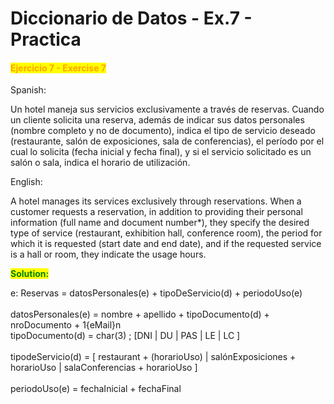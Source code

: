 # Diccionario de Datos - Ex.7 - Practica

#### <mark style="color:orange;">Ejercicio 7 - Exercise 7</mark>

Spanish:

Un hotel maneja sus servicios exclusivamente a través de reservas. Cuando un cliente solicita una reserva, además de indicar sus datos personales (nombre completo y no de documento), indica el tipo de servicio deseado (restaurante, salón de exposiciones, sala de conferencias), el período por el cual lo solicita (fecha inicial y fecha final), y si el servicio solicitado es un salón o sala, indica el horario de utilización.

English:

A hotel manages its services exclusively through reservations. When a customer requests a reservation, in addition to providing their personal information (full name and document number\*), they specify the desired type of service (restaurant, exhibition hall, conference room), the period for which it is requested (start date and end date), and if the requested service is a hall or room, they indicate the usage hours.

<mark style="color:green;">**Solution:**</mark>&#x20;

e: Reservas = datosPersonales(e) + tipoDeServicio(d) + periodoUso(e) \
\
datosPersonales(e) = nombre + apellido + tipoDocumento(d) + nroDocumento + 1{eMail}n\
tipoDocumento(d) = char(3) ; \[DNI | DU | PAS | LE | LC ]\
\
tipodeServicio(d) = \[ restaurant + (horarioUso) | salónExposiciones + horarioUso | salaConferencias + horarioUso ]\
\
periodoUso(e) = fechaInicial + fechaFinal


